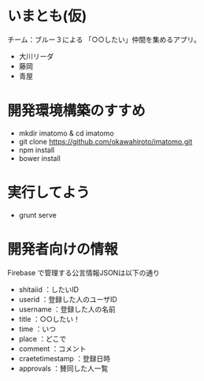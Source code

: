 # いまとも(仮)

チーム：ブルー３による 「○○したい」仲間を集めるアプリ。

* 大川リーダ
* 藤岡
* 青屋

# 開発環境構築のすすめ

* mkdir imatomo & cd imatomo  
* git clone https://github.com/okawahiroto/imatomo.git  
* npm install
* bower install

# 実行してよう

* grunt serve

# 開発者向けの情報

Firebase で管理する公言情報JSONは以下の通り
* shitaiid    ：したいID
* userid      ：登録した人のユーザID
* username    ：登録した人の名前
* title       ：○○したい！
* time        ：いつ
* place       ：どこで
* comment     ：コメント
* craetetimestamp ：登録日時
* approvals   ：賛同した人一覧
